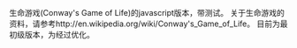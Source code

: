 生命游戏(Conway's Game of Life)的javascript版本，带测试。
关于生命游戏的资料，请参考http://en.wikipedia.org/wiki/Conway's_Game_of_Life。
目前为最初级版本，为经过优化。